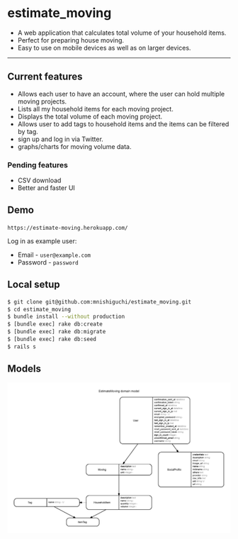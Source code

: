 # estimate_moving

- A web application that calculates total volume of your household items.
- Perfect for preparing house moving.
- Easy to use on mobile devices as well as on larger devices.

---

## Current features
- Allows each user to have an account, where the user can hold multiple moving projects.
- Lists all my household items for each moving project.
- Displays the total volume of each moving project.
- Allows user to add tags to household items and the items can be filtered by tag.
- sign up and log in via Twitter.
- graphs/charts for moving volume data.

### Pending features
- CSV download
- Better and faster UI

## Demo

`https://estimate-moving.herokuapp.com/`

Log in as example user:
- Email - `user@example.com`
- Password - `password`

## Local setup

```bash
$ git clone git@github.com:mnishiguchi/estimate_moving.git
$ cd estimate_moving
$ bundle install --without production
$ [bundle exec] rake db:create
$ [bundle exec] rake db:migrate
$ [bundle exec] rake db:seed
$ rails s
```

## Models

![](erd.jpg)
